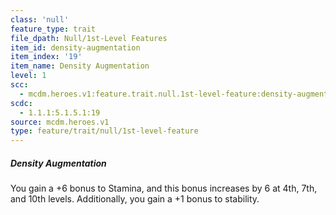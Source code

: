 ```yaml
---
class: 'null'
feature_type: trait
file_dpath: Null/1st-Level Features
item_id: density-augmentation
item_index: '19'
item_name: Density Augmentation
level: 1
scc:
  - mcdm.heroes.v1:feature.trait.null.1st-level-feature:density-augmentation
scdc:
  - 1.1.1:5.1.5.1:19
source: mcdm.heroes.v1
type: feature/trait/null/1st-level-feature
---
```


##### Density Augmentation

You gain a +6 bonus to Stamina, and this bonus increases by 6 at 4th, 7th, and 10th levels. Additionally, you gain a +1 bonus to stability.
